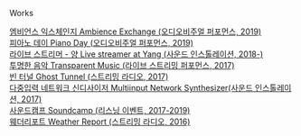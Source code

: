 Works<br>

[엠비언스 익스체인지 Ambience Exchange (오디오비주얼 퍼포먼스, 2019)](ambientExchange.md)<br>
[피아노 데이 Piano Day (오디오비주얼 퍼포먼스, 2019)](pianoday2019.md)<br>
[라이브 스트리머 - 양 Live streamer at Yang (사운드 인스톨레이션, 2018-)](livestreamearyang.md)<br>
[투명한 음악 Transparent Music (라이브 스트리밍 퍼포먼스, 2017)](transparentmusic.md)<br>
[빈 터널 Ghost Tunnel (스트리밍 라디오, 2017)](ghosttunnel.md)<br>
[다중입력 네트워크 신디사이저 Multiinput Network Synthesizer(사운드 인스톨레이션, 2017)](multiinputnetworksynthesizer.md)<br>
[사운드캠프 Soundcamp (리스닝 이벤트, 2017-2019)](soundcamp.md)<br>
[웨더리포트 Weather Report (스트리밍 라디오, 2016)](weatherreport2016.md)<br>

